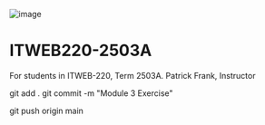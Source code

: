 ![image](https://github.com/PatrickFrankAIU/GradeManagerProject/assets/134087916/b5d814bf-e38f-456f-8f9c-cb5a98fb52fa)

# ITWEB220-2503A
For students in ITWEB-220, Term 2503A. 
Patrick Frank, Instructor

git add .
git commit -m "Module 3 Exercise"

git push origin main

